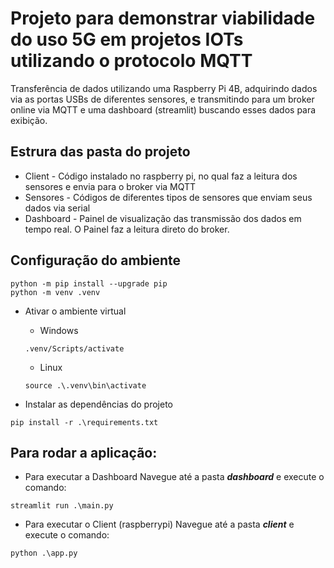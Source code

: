 # Projeto para demonstrar viabilidade do uso 5G em projetos IOTs utilizando o protocolo MQTT

Transferência de dados utilizando uma Raspberry Pi 4B, adquirindo dados via as portas USBs de diferentes sensores, e transmitindo para um broker online via MQTT e uma dashboard (streamlit) buscando esses dados para exibição.

## Estrura das pasta do projeto
* Client - Código instalado no raspberry pi, no qual faz a leitura dos sensores e envia para o broker via MQTT
* Sensores - Códigos de diferentes tipos de sensores que enviam seus dados via serial
* Dashboard - Painel de visualização das transmissão dos dados em tempo real. O Painel faz a leitura direto do broker. 

## Configuração do ambiente

```shell
python -m pip install --upgrade pip
python -m venv .venv
```

* Ativar o ambiente virtual  
    - Windows
    ```shell
    .venv/Scripts/activate
    ```

    - Linux
    ```shell
    source .\.venv\bin\activate
    ```

* Instalar as dependências do projeto
```shell
pip install -r .\requirements.txt
```

## Para rodar a aplicação:
* Para executar a Dashboard
Navegue até a pasta ***dashboard*** e execute o comando:  

```shell
streamlit run .\main.py
```  
* Para executar o Client (raspberrypi) 
Navegue até a pasta ***client*** e execute o comando:    

```shell
python .\app.py
```
